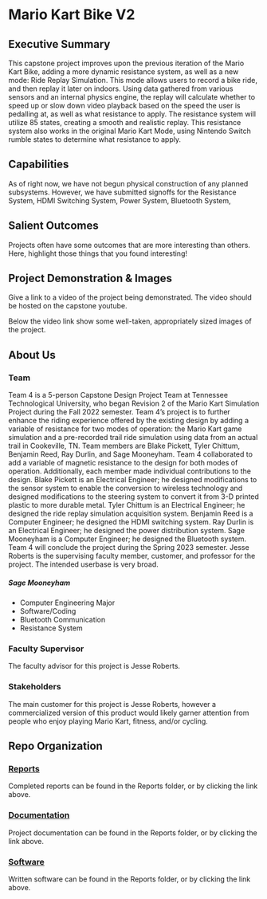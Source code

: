 # Mario Kart Bike V2

## Executive Summary

This capstone project improves upon the previous iteration of the Mario Kart Bike, adding a more dynamic resistance system, as well as a new mode: Ride Replay Simulation. This mode allows users to record a bike ride, and then replay it later on indoors. Using data gathered from various sensors and an internal physics engine, the replay will calculate whether to speed up or slow down video playback based on the speed the user is pedalling at, as well as what resistance to apply. The resistance system will utilize 85 states, creating a smooth and realistic replay. This resistance system also works in the original Mario Kart Mode, using Nintendo Switch rumble states to determine what resistance to apply.


## Capabilities

As of right now, we have not begun physical construction of any planned subsystems. However, we have submitted signoffs for the Resistance System, HDMI Switching System, Power System, Bluetooth System, 


## Salient Outcomes

Projects often have some outcomes that are more interesting than others. Here, highlight those things that you found interesting!


## Project Demonstration & Images

Give a link to a video of the project being demonstrated. The video should be hosted on the capstone youtube.

Below the video link show some well-taken, appropriately sized images of the project.


## About Us

### Team

Team 4 is a 5-person Capstone Design Project Team at Tennessee Technological University, who began Revision 2 of the Mario Kart Simulation Project during the Fall 2022 semester. Team 4’s project is to further enhance the riding experience offered by the existing design by adding a variable of resistance for two modes of operation: the Mario Kart game simulation and a pre-recorded trail ride simulation using data from an actual trail in Cookeville, TN. Team members are Blake Pickett, Tyler Chittum, Benjamin Reed, Ray Durlin, and Sage Mooneyham. Team 4 collaborated to add a variable of magnetic resistance to the design for both modes of operation. Additionally, each member made individual contributions to the design. Blake Pickett is an Electrical Engineer; he designed modifications to the sensor system to enable the conversion to wireless technology and designed modifications to the steering system to convert it from 3-D printed plastic to more durable metal. Tyler Chittum is an Electrical Engineer; he designed the ride replay simulation acquisition system. Benjamin Reed is a Computer Engineer; he designed the HDMI switching system. Ray Durlin is an Electrical Engineer; he designed the power distribution system. Sage Mooneyham is a Computer Engineer; he designed the Bluetooth system. Team 4 will conclude the project during the Spring 2023 semester. Jesse Roberts is the supervising faculty member, customer, and professor for the project. The intended userbase is very broad.

##### Sage Mooneyham
- Computer Engineering Major
- Software/Coding
- Bluetooth Communication
- Resistance System

### Faculty Supervisor

The faculty advisor for this project is Jesse Roberts.

### Stakeholders

The main customer for this project is Jesse Roberts, however a commercialized version of this product would likely garner attention from people who enjoy playing Mario Kart, fitness, and/or cycling.



## Repo Organization


### [Reports](https://github.com/rjdurlin42/mariokartrev_2_team_4/tree/main/Reports)

Completed reports can be found in the Reports folder, or by clicking the link above.

### [Documentation](https://github.com/rjdurlin42/mariokartrev_2_team_4/tree/main/Documentation)

Project documentation can be found in the Reports folder, or by clicking the link above.

### [Software](https://github.com/rjdurlin42/mariokartrev_2_team_4/tree/main/Software)

Written software can be found in the Reports folder, or by clicking the link above.
